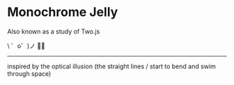 # Monochrome Jelly

Also known as a study of Two.js

\ ゜o゜)ノ 🔳🔲

------------

inspired by the optical illusion (the straight lines / start to bend and swim through space)
